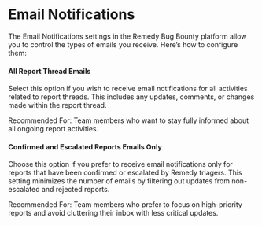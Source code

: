 # Email Notifications

The Email Notifications settings in the Remedy Bug Bounty platform allow you to control the types of emails you receive. Here’s how to configure them:

#### All Report Thread Emails

Select this option if you wish to receive email notifications for all activities related to report threads. This includes any updates, comments, or changes made within the report thread.

Recommended For: Team members who want to stay fully informed about all ongoing report activities.

#### Confirmed and Escalated Reports Emails Only

Choose this option if you prefer to receive email notifications only for reports that have been confirmed or escalated by Remedy triagers. This setting minimizes the number of emails by filtering out updates from non-escalated and rejected reports.

Recommended For: Team members who prefer to focus on high-priority reports and avoid cluttering their inbox with less critical updates.
